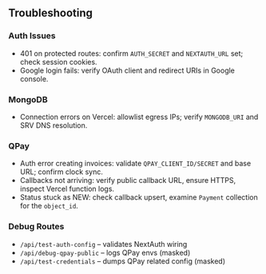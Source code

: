 ## Troubleshooting

### Auth Issues
- 401 on protected routes: confirm `AUTH_SECRET` and `NEXTAUTH_URL` set; check session cookies.
- Google login fails: verify OAuth client and redirect URIs in Google console.

### MongoDB
- Connection errors on Vercel: allowlist egress IPs; verify `MONGODB_URI` and SRV DNS resolution.

### QPay
- Auth error creating invoices: validate `QPAY_CLIENT_ID/SECRET` and base URL; confirm clock sync.
- Callbacks not arriving: verify public callback URL, ensure HTTPS, inspect Vercel function logs.
- Status stuck as NEW: check callback upsert, examine `Payment` collection for the `object_id`.

### Debug Routes
- `/api/test-auth-config` – validates NextAuth wiring
- `/api/debug-qpay-public` – logs QPay envs (masked)
- `/api/test-credentials` – dumps QPay related config (masked)


